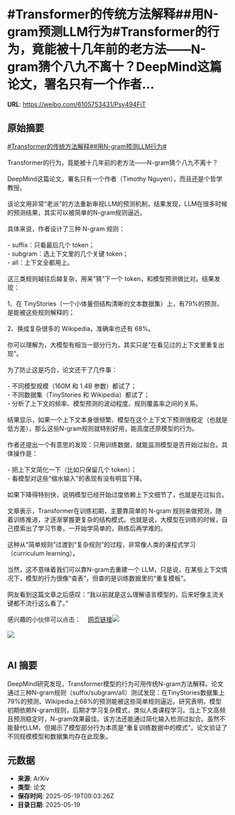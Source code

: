 # #Transformer的传统方法解释##用N-gram预测LLM行为#Transformer的行为，竟能被十几年前的老方法——N-gram猜个八九不离十？DeepMind这篇论文，署名只有一个作者...

**URL**: https://weibo.com/6105753431/Psy494FiT

## 原始摘要

<a href="https://m.weibo.cn/search?containerid=231522type%3D1%26t%3D10%26q%3D%23Transformer%E7%9A%84%E4%BC%A0%E7%BB%9F%E6%96%B9%E6%B3%95%E8%A7%A3%E9%87%8A%23&amp;extparam=%23Transformer%E7%9A%84%E4%BC%A0%E7%BB%9F%E6%96%B9%E6%B3%95%E8%A7%A3%E9%87%8A%23" data-hide=""><span class="surl-text">#Transformer的传统方法解释#</span></a><a href="https://m.weibo.cn/search?containerid=231522type%3D1%26t%3D10%26q%3D%23%E7%94%A8N-gram%E9%A2%84%E6%B5%8BLLM%E8%A1%8C%E4%B8%BA%23&amp;extparam=%23%E7%94%A8N-gram%E9%A2%84%E6%B5%8BLLM%E8%A1%8C%E4%B8%BA%23" data-hide=""><span class="surl-text">#用N-gram预测LLM行为#</span></a><br><br>Transformer的行为，竟能被十几年前的老方法——N-gram猜个八九不离十？<br><br>DeepMind这篇论文，署名只有一个作者（Timothy Nguyen），而且还是个哲学教授。<br><br>该论文用非常“老派”的方法重新审视LLM的预测机制，结果发现，LLM在很多时候的预测结果，其实可以被简单的N-gram规则逼近。<br><br>具体来说，作者设计了三种 N-gram 规则：<br><br>- suffix：只看最后几个 token；<br>- subgram：选上下文里的几个关键 token；<br>- all：上下文全都用上。<br><br>这三类规则越往后越复杂，用来“猜”下一个 token，和模型预测做比对。结果发现：<br><br>1、在 TinyStories（一个小体量但结构清晰的文本数据集）上，有79%的预测，是能被这些规则解释的；  <br><br>2、换成复杂很多的 Wikipedia，准确率也还有 68%。<br><br>你可以理解为，大模型有相当一部分行为，其实只是“在看见过的上下文里重复出现”。<br><br>为了防止这是巧合，论文还干了几件事：<br><br>- 不同模型规模（160M 和 1.4B 参数）都试了；<br>- 不同数据集（TinyStories 和 Wikipedia）都试了；<br>- 分析了上下文的频率、模型预测的波动程度、规则覆盖率之间的关系。<br><br>结果显示，如果一个上下文本身很频繁、模型在这个上下文下预测很稳定（也就是 低方差），那么这些N-gram规则就特别好用，能高度还原模型的行为。<br><br>作者还提出一个有意思的发现：只用训练数据，就能监测模型是否开始过拟合。具体操作是：<br><br>- 把上下文简化一下（比如只保留几个 token）；<br>- 看模型对这些“缩水输入”的表现有没有明显下降。<br><br>如果下降得特别快，说明模型已经开始过度依赖上下文细节了，也就是在过拟合。<br><br>文章表示，Transformer在训练初期，主要靠简单的 N-gram 规则来做预测，随着训练推进，才逐渐掌握更复杂的结构模式。也就是说，大模型在训练的时候，自己摸索出了学习节奏，一开始学简单的，熟练后再学难的。<br><br>这种从“简单规则”过渡到“复杂规则”的过程，非常像人类的课程式学习（curriculum learning）。<br><br>当然，这不意味着我们可以靠N-gram去重建一个 LLM，只是说，在某些上下文情况下，模型的行为很像“查表”，但查的是训练数据里的“重复模板”。<br><br>网友看到这篇文章之后感叹：“我以前就是这么理解语言模型的，后来好像主流关键都不流行这么看了。”<br><br>感兴趣的小伙伴可以点击：<a href="https://weibo.cn/sinaurl?u=https%3A%2F%2Farxiv.org%2Fabs%2F2407.12034" data-hide=""><span class="url-icon"><img style="width: 1rem;height: 1rem" src="https://h5.sinaimg.cn/upload/2015/09/25/3/timeline_card_small_web_default.png" referrerpolicy="no-referrer"></span><span class="surl-text">网页链接</span></a><img style="" src="https://tvax4.sinaimg.cn/large/006Fd7o3gy1i1kugpq7whj30j70p0q99.jpg" referrerpolicy="no-referrer"><br><br><img style="" src="https://tvax1.sinaimg.cn/large/006Fd7o3gy1i1kugqus1rj30if0p00yh.jpg" referrerpolicy="no-referrer"><br><br>

## AI 摘要

DeepMind研究发现，Transformer模型的行为可用传统N-gram方法解释。论文通过三种N-gram规则（suffix/subgram/all）测试发现：在TinyStories数据集上79%的预测、Wikipedia上68%的预测能被这些简单规则逼近。研究表明，模型初期依赖N-gram规则，后期才学习复杂模式，类似人类课程学习。当上下文高频且预测稳定时，N-gram效果最佳。该方法还能通过简化输入检测过拟合。虽然不能替代LLM，但揭示了模型部分行为本质是"重复训练数据中的模式"。论文验证了不同规模模型和数据集均存在此现象。

## 元数据

- **来源**: ArXiv
- **类型**: 论文
- **保存时间**: 2025-05-19T09:03:26Z
- **目录日期**: 2025-05-19
